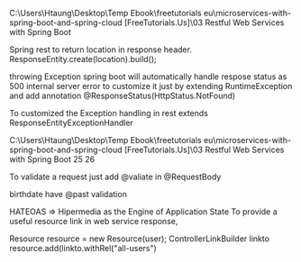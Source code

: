 C:\Users\Htaung\Desktop\Temp Ebook\freetutorials eu\microservices-with-spring-boot-and-spring-cloud [FreeTutorials.Us]\03 Restful Web Services with Spring Boot 


Spring rest to return location in response header.
ResponseEntity.create(location).build();

throwing Exception spring boot will automatically handle respose status as 500 internal server error
to customize it
just by extending RuntimeException and add annotation @ResponseStatus(HttpStatus.NotFound)


To customized the Exception handling in rest
extends ResponseEntityExceptionHandler

C:\Users\Htaung\Desktop\Temp Ebook\freetutorials eu\microservices-with-spring-boot-and-spring-cloud [FreeTutorials.Us]\03 Restful Web Services with Spring Boot
25 26

To validate a request
just add @valiate in @RequestBody

birthdate have @past validation


HATEOAS => Hipermedia as the Engine of Application State
To provide a useful resource link in web service response,

Resource<User> resource = new Resource<User>(user);
  ControllerLinkBuilder linkto 
  resource.add(linkto.withRel("all-users")
  
